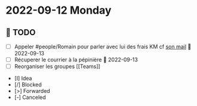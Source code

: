 # 2022-09-12 Monday

## 📆 TODO
- [ ] Appeler #people/Romain pour parler avec lui des frais KM cf [son mail](message://<PR1P264MB2174D878485FD3172F04509BCC459@PR1P264MB2174.FRAP264.PROD.OUTLOOK.COM>) 📅 2022-09-13 
- [ ] Récuperer le courrier à la pépinière 📅 2022-09-13 
- [ ] Reorganiser les groupes [[Teams]]
- [I] Idea
- [/] Blocked
- [>] Forwarded
- [-] Canceled